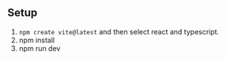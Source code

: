 

## Setup
 1. `npm create vite@latest` and then select react and typescript.
 2. npm install
 3. npm run dev